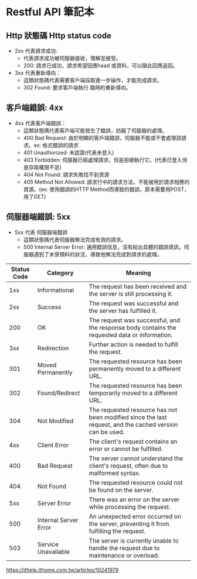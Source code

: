 # Restful API 筆記本

## Http 狀態碼 Http status code

- 2xx 代表請求成功:
   - 代表請求成功被伺服器接收，理解並接受。
   - 200: 請求已成功，請求希望回應head 或資料，可以隨此回應返回。
- 3xx 代表重新導向：
   - 這類狀態碼代表需要客戶端採取進一步操作，才能完成請求。
   - 302 Found: 要求客戶端執行 臨時的重新導向。
## 客戶端錯誤: 4xx
- 4xx 代表客戶端錯誤：
   - 這類狀態碼代表客戶端可能發生了錯誤，妨礙了伺服器的處理。
   - 400 Bad Request: 由於明顯的客戶端錯誤，伺服器不能或不會處理該請求。ex: 格式錯誤的請求
   - 401 Unauthorized: 未認證(代表未登入)
   - 403 Forbidden: 伺服器已經處理請求，但是拒絕執行它。(代表已登入但是存取權限不足)
   - 404 Not Found: 請求失敗找不到資源
   - 405 Method Not Allowed: 請求行中的請求方法，不能被用於請求相應的資源。(ex: 使用錯誤的HTTP Method而導致的錯誤，原本需要用POST，用了GET)
   
## 伺服器端錯誤: 5xx
- 5xx 代表 伺服器端錯誤
  - 這類狀態碼代表伺服器無法完成有效的請求。
  - 500 Internal Server Error: 通用錯誤信息，沒有給出具體的錯誤資訊。伺服器遇到了未曾預料的狀況，導致他無法完成對請求的處理。
    

| Status Code | Category       | Meaning                                                              |
|-------------|----------------|----------------------------------------------------------------------|
| 1xx         | Informational  | The request has been received and the server is still processing it. |
| 2xx         | Success        | The request was successful and the server has fulfilled it.         |
| 200         | OK             | The request was successful, and the response body contains the requested data or information.      |
| 3xx         | Redirection    | Further action is needed to fulfill the request.                    |
| 301         | Moved Permanently | The requested resource has been permanently moved to a different URL. |
| 302         | Found/Redirect | The requested resource has been temporarily moved to a different URL.|
| 304         | Not Modified   | The requested resource has not been modified since the last request, and the cached version can be used.|
| 4xx         | Client Error   | The client's request contains an error or cannot be fulfilled.      |
| 400         | Bad Request    | The server cannot understand the client's request, often due to malformed syntax.     |
| 404         | Not Found      | The requested resource could not be found on the server.            |
| 5xx         | Server Error   | There was an error on the server while processing the request.      |
| 500         | Internal Server Error | An unexpected error occurred on the server, preventing it from fulfilling the request.     |
| 503         | Service Unavailable | The server is currently unable to handle the request due to  maintenance or overload.       |     

https://ithelp.ithome.com.tw/articles/10241979

